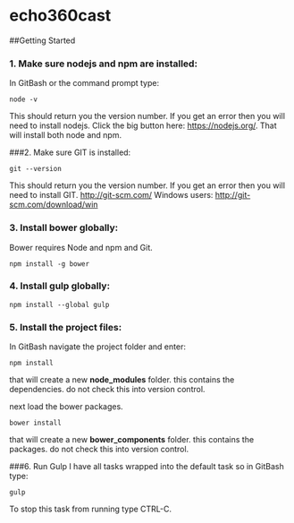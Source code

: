 # echo360cast

##Getting Started


### 1. Make sure nodejs and npm are installed:
In GitBash or the command prompt type:

    node -v



This should return you the version number. If you get an error then you will need to install nodejs. Click the big button here: https://nodejs.org/. That will install both node and npm.
 

###2. Make sure GIT is installed:

    git --version

This should return you the version number. If you get an error then you will need to install GIT.
 http://git-scm.com/ 
 Windows users:  http://git-scm.com/download/win

### 3. Install bower globally:

Bower requires Node and npm and Git.

    npm install -g bower

### 4. Install gulp globally:

    npm install --global gulp


### 5. Install the project files:
In GitBash navigate the project folder and enter:

    npm install

that will create a new **node_modules** folder.  this contains the dependencies.
do not check this into version control.

next load the bower packages.

    bower install
that  will  create a new **bower_components** folder. this contains the packages.
do not check this into version control.

###6. Run Gulp
I have all tasks wrapped into the default task so in GitBash type:

    gulp
To stop this  task from running type CTRL-C.
